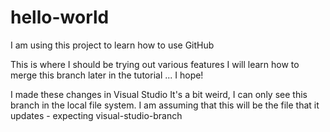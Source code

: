 # hello-world
I am using this project to learn how to use GitHub

This is where I should be trying out various features
I will learn how to merge this branch later in the tutorial ... I hope!

I made these changes in Visual Studio
It's a bit weird, I can only see this branch in the local file system.
I am assuming that this will be the file that it updates - expecting visual-studio-branch
